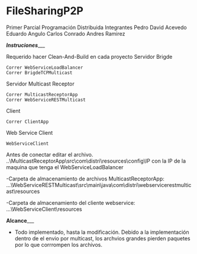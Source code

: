 # FileSharingP2P
Primer Parcial Programación Distribuida
Integrantes
Pedro David Acevedo
Eduardo Angulo
Carlos Conrado
Andres Ramirez

_____________Instruciones________________

Requerido hacer Clean-And-Build en cada proyecto
Servidor Brigde

	Correr WebServiceLoadBalancer
	Correr BrigdeTCPMulticast

Servidor Multicast Receptor

	Correr MulticastReceptorApp
	Correr WebServiceRESTMulticast

Client

	Correr ClientApp
	
Web Service Client
	
	WebServiceClient
	
Antes de conectar editar el archivo. ..\MulticastReceptorApp\src\com\distri\resources\config\IP con la IP de la maquina que tenga el WebServiceLoadBalancer
	
-Carpeta de almacenamiento de archivos MulticastReceptorApp: 
...\WebServiceRESTMulticast\src\main\java\com\distri\webservicerestmulticast\resources

-Carpeta de almacenamiento del cliente webservice:
...\WebServiceClient\resources

________________Alcance___________________

+ Todo implementado, hasta la modificación.
Debido a la implementación dentro de el envio por multicast, los archvios grandes pierden paquetes por lo que corrrompen los archivos.



	